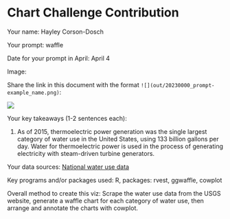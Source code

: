 # Chart Challenge Contribution

Your name: Hayley Corson-Dosch

Your prompt: waffle

Date for your prompt in April: April 4

Image: 

Share the link in this document with the format `![](out/20230000_prompt-example_name.png)`:

![](out/20230402_waffle_hcorson-dosch.png)

Your key takeaways (1-2 sentences each):

1. As of 2015, thermoelectric power generation was the single largest category of water use in the United States, using 133 billion gallons per day. Water for thermoelectric power is used in the process of generating electricity with steam-driven turbine generators.

Your data sources: [National water use data](https://waterdata.usgs.gov/nwis/wu)

Key programs and/or packages used: R, packages: rvest, ggwaffle, cowplot

Overall method to create this viz: Scrape the water use data from the USGS website, generate a waffle chart for each category of water use, then arrange and annotate the charts with cowplot.
